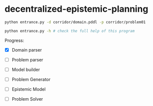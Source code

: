 # decentralized-epistemic-planning

~~~bash
python entrance.py -d corridor/domain.pddl -p corridor/problem01

python entrance.py -h # check the full help of this program
~~~

Progress:

- [x] Domain parser
- [ ] Problem parser
- [ ] Model builder
- [ ] Problem Generator
- [ ] Epistemic Model
- [ ] Problem Solver

